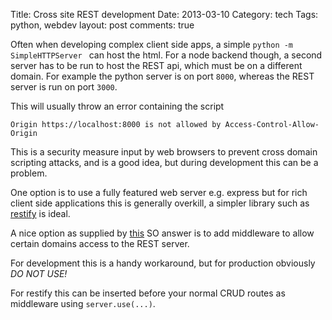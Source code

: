 Title: Cross site REST development
Date: 2013-03-10
Category: tech
Tags: python, webdev
layout: post
comments: true



Often when developing complex client side apps, a simple `python -m SimpleHTTPServer ` can host the html. For a node backend though, a second server has to be run to host the REST api, which must be on a different domain. For example the python server is on port `8000`, whereas the REST server is run on port `3000`.

<!--more-->

This will usually throw an error containing the script 

    Origin https://localhost:8000 is not allowed by Access-Control-Allow-Origin

This is a security measure input by web browsers to prevent cross domain scripting attacks, and is a good idea, but during development this can be a problem.

One option is to use a fully featured web server e.g. express but for rich client side applications this is generally overkill, a simpler library such as [restify](https://mcavage.github.com/node-restify/) is ideal.

A nice option as supplied by [this](https://stackoverflow.com/a/14187628/56711) SO answer is to add middleware to allow certain domains access to the REST server.



For development this is a handy workaround, but for production obviously *DO NOT USE!*

For restify this can be inserted before your normal CRUD routes as middleware using `server.use(...)`.
